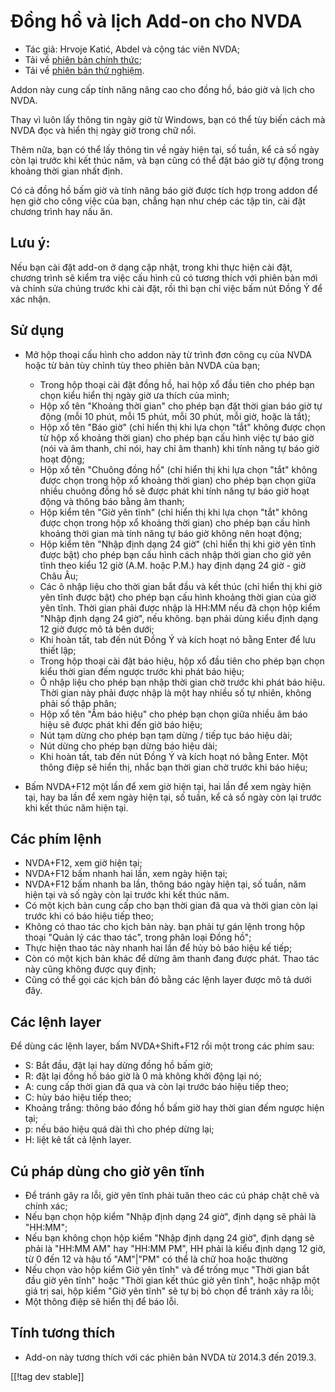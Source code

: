 # Đồng hồ và lịch Add-on cho NVDA #

* Tác giả: Hrvoje Katić, Abdel và cộng tác viên NVDA;
* Tải về [phiên bản chính thức][1];
* Tải về [phiên bản thử nghiệm][2].


Addon này cung cấp tính năng nâng cao cho đồng hồ, báo giờ và lịch cho NVDA.

Thay vì luôn lấy thông tin ngày giờ từ Windows, bạn có thể tùy biến cách mà
NVDA đọc và hiển thị ngày giờ trong chữ nổi.

Thêm nữa, bạn có thể lấy thông tin về ngày hiện tại, số tuần, kể cả số ngày
còn lại trước khi kết thúc năm, và bạn cũng có thể đặt báo giờ tự động trong
khoảng thời gian nhất định.

Có cả đồng hồ bấm giờ và tính năng báo giờ được tích hợp trong addon để hẹn
giờ cho công việc của bạn, chẳng hạn như chép các tập tin, cài đặt chương
trình hay nấu ăn.

## Lưu ý:

Nếu bạn cài đặt add-on ở dạng cập nhật, trong khi thực hiện cài đặt, chương
trình sẽ kiểm tra việc cấu hình cũ có tương thích với phiên bản mới và chỉnh
sửa chúng trước khi cài đặt, rồi thì bạn chỉ việc bấm nút Đồng Ý để xác
nhận.

## Sử dụng

* Mở hộp thoại cấu hình cho addon này từ trình đơn công cụ của NVDA hoặc từ
  bản tùy chỉnh tùy theo phiên bản NVDA của bạn;

    * Trong hộp thoại cài đặt đồng hồ, hai hộp xổ đầu tiên cho phép bạn chọn
      kiểu hiển thị ngày giờ ưa thích của mình;
    * Hộp xổ tên "Khoảng thời gian" cho phép bạn đặt thời gian báo giờ tự
      động (mỗi 10 phút, mỗi 15 phút, mỗi 30 phút, mỗi giờ, hoặc là tắt);
    * Hộp xổ tên "Báo giờ" (chỉ hiển thị khi lựa chọn "tắt" không được chọn
      từ hộp xổ khoảng thời gian) cho phép bạn cấu hình việc tự báo giờ (nói
      và âm thanh, chỉ nói, hay chỉ âm thanh) khi tính năng tự báo giờ hoạt
      động;
    * Hộp xổ tên "Chuông đồng hồ" (chỉ hiển thị khi lựa chọn "tắt" không
      được chọn trong hộp xổ khoảng thời gian) cho phép bạn chọn giữa nhiều
      chuông đồng hồ sẽ được phát khi tính năng tự báo giờ hoạt động và
      thông báo bằng âm thanh;
    * Hộp kiểm tên "Giờ yên tĩnh" (chỉ hiển thị khi lựa chọn "tắt" không
      được chọn trong hộp xổ khoảng thời gian) cho phép bạn cấu hình khoảng
      thời gian mà tính năng tự báo giờ không nên hoạt động;
    * Hộp kiểm tên "Nhập định dạng 24 giờ" (chỉ hiển thị khi giờ yên tĩnh
      được bật) cho phép bạn cấu hình cách nhập thời gian cho giờ yên tĩnh
      theo kiểu 12 giờ (A.M. hoặc P.M.) hay định dạng 24 giờ - giờ Châu Âu;
    * Các ô nhập liệu cho thời gian bắt đầu và kết thúc (chỉ hiển thị khi
      giờ yên tĩnh được bật) cho phép bạn cấu hình khoảng thời gian của giờ
      yên tĩnh. Thời gian phải được nhập là HH:MM nếu đã chọn hộp kiểm "Nhập
      định dạng 24 giờ", nếu không. bạn phải dùng kiểu định dạng 12 giờ được
      mô tả bên dưới;
    * Khi hoàn tất, tab đến nút Đồng Ý và kích hoạt nó bằng Enter để lưu
      thiết lập;
    * Trong hộp thoại cài đặt báo hiệu, hộp xổ đầu tiên cho phép bạn chọn
      kiểu thời gian đếm ngược trước khi phát báo hiệu;
    * Ô nhập liệu cho phép bạn nhập thời gian chờ trước khi phát báo
      hiệu. Thời gian này phải được nhập là một hay nhiều số tự nhiên, không
      phải số thập phân;
    * Hộp xổ tên "Âm báo hiệu" cho phép bạn chọn giữa nhiều âm báo hiệu sẽ
      được phát khi đến giờ báo hiệu;
    * Nút tạm dừng cho phép bạn tạm dừng / tiếp tục báo hiệu dài;
    * Nút dừng cho phép bạn dừng báo hiệu dài;
    * Khi hoàn tất, tab đến nút Đồng Ý và kích hoạt nó bằng Enter. Một thông
      điệp sẽ hiển thị, nhắc bạn thời gian chờ trước khi báo hiệu;

* Bấm NVDA+F12 một lần để xem giờ hiện tại, hai lần để xem ngày hiện tại,
  hay ba lần để xem ngày hiện tại, số tuần, kể cả số ngày còn lại trước khi
  kết thúc năm hiện tại.

## Các phím lệnh

* NVDA+F12, xem giờ hiện tại;
* NVDA+F12 bấm nhanh hai lần, xem ngày hiện tại;
* NVDA+F12 bấm nhanh ba lần, thông báo ngày hiện tại, số tuần, năm hiện tại
  và số ngày còn lại trước khi kết thúc năm.
* Có một kịch bản cung cấp cho bạn thời gian đã qua và thời gian còn lại
  trước khi có báo hiệu tiếp theo;
* Không có thao tác cho kịch bản này. bạn phải tự gán lệnh trong hộp thoại
  "Quản lý các thao tác", trong phân loại Đồng hồ";
* Thực hiện thao tác này nhanh hai lần để hủy bỏ báo hiệu kế tiếp;
* Còn có một kịch bản khác để dừng âm thanh đang được phát. Thao tác này
  cũng không được quy định;
* Cũng có thể gọi các kịch bản đó bằng các lệnh layer được mô tả dưới đây.

## Các lệnh layer

Để dùng các lệnh layer, bấm NVDA+Shift+F12 rồi một trong các phím sau:

* S: Bắt đầu, đặt lại hay dừng đồng hồ bấm giờ;
* R: đặt lại đồng hồ báo giờ là 0 mà không khởi động lại nó;
* A: cung cấp thời gian đã qua và còn lại trước báo hiệu tiếp theo;
* C: hủy báo hiệu tiếp theo;
* Khoảng trắng: thông báo đồng hồ bấm giờ hay thời gian đếm ngược hiện tại;
* p: nếu báo hiệu quá dài thì cho phép dừng lại;
* H: liệt kê tất cả lệnh layer.

## Cú pháp dùng cho giờ yên tĩnh

* Để tránh gây ra lỗi, giờ yên tĩnh phải tuân theo các cú pháp chặt chẽ và
  chính xác;
* Nếu bạn chọn hộp kiểm "Nhập định dạng 24 giờ", định dạng sẽ phải là
  "HH:MM";
* Nếu bạn không chọn hộp kiểm "Nhập định dạng 24 giờ", định dạng sẽ phải là
  "HH:MM AM" hay "HH:MM PM", HH phải là kiểu định dạng 12 giờ, từ 0 đến 12
  và hậu tố "AM"|"PM" có thể là chữ hoa hoặc thường
* Nếu chọn vào hộp kiểm Giờ yên tĩnh" và để trống mục "Thời gian bắt đầu giờ
  yên tĩnh" hoặc "Thời gian kết thúc giờ yên tĩnh", hoặc nhập một giá trị
  sai, hộp kiểm "Giờ yên tĩnh" sẽ tự bị bỏ chọn để tránh xảy ra lỗi;
* Một thông điệp sẽ hiển thị để báo lỗi.

## Tính tương thích

* Add-on này tương thích với các phiên bản NVDA từ 2014.3 đến 2019.3.


[[!tag dev stable]]

[1]: https://addons.nvda-project.org/files/get.php?file=cac

[2]: https://addons.nvda-project.org/files/get.php?file=cac-dev

